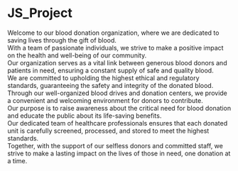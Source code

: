 # JS_Project
Welcome to our blood donation organization, where we are dedicated
            to saving lives through the gift of blood.<br />
            With a team of passionate individuals, we strive to make a positive
            impact on the health and well-being of our community.<br />
            Our organization serves as a vital link between generous blood
            donors and patients in need, ensuring a constant supply of safe and
            quality blood.<br />
            We are committed to upholding the highest ethical and regulatory
            standards, guaranteeing the safety and integrity of the donated
            blood.<br />
            Through our well-organized blood drives and donation centers, we
            provide a convenient and welcoming environment for donors to
            contribute.<br />
            Our purpose is to raise awareness about the critical need for blood
            donation and educate the public about its life-saving benefits.<br />
            Our dedicated team of healthcare professionals ensures that each
            donated unit is carefully screened, processed, and stored to meet
            the highest standards.<br />
            Together, with the support of our selfless donors and committed
            staff, we strive to make a lasting impact on the lives of those in
            need, one donation at a time.
